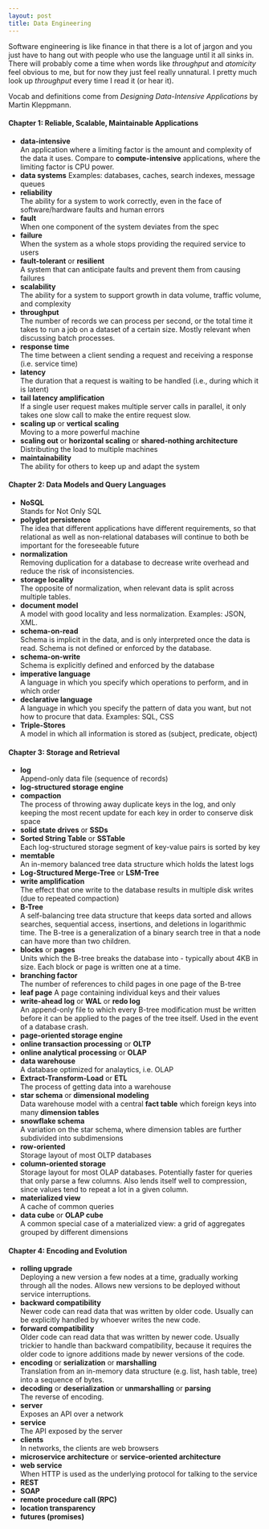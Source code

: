 ```yaml
---
layout: post
title: Data Engineering
---
```


Software engineering is like finance in that there is a lot of jargon and you just have to hang out with people who use the language until it all sinks in.  There will probably come a time when words like *throughput* and *atomicity* feel obvious to me, but for now they just feel really unnatural.  I pretty much look up *throughput* every time I read it (or hear it).  

Vocab and definitions come from *Designing Data-Intensive Applications* by Martin Kleppmann. 

#### Chapter 1: Reliable, Scalable, Maintainable Applications
* **data-intensive**  
An application where a limiting factor is the amount and complexity of the data it uses.  Compare to **compute-intensive** applications, where the limiting factor is CPU power.
* **data systems**
Examples: databases, caches, search indexes, message queues
* **reliability**  
The ability for a system to work correctly, even in the face of software/hardware faults and human errors
* **fault**  
When one component of the system deviates from the spec
* **failure**   
When the system as a whole stops providing the required service to users
* **fault-tolerant** or **resilient**  
A system that can anticipate faults and prevent them from causing failures
* **scalability**  
The ability for a system to support growth in data volume, traffic volume, and complexity
* **throughput**  
The number of records we can process per second, or the total time it takes to run a job on a dataset of a certain size.  Mostly relevant when discussing batch processes.
* **response time**  
The time between a client sending a request and receiving a response (i.e. service time)
* **latency**  
The duration that a request is waiting to be handled (i.e., during which it is latent)
* **tail latency amplification**  
If a single user request makes multiple server calls in parallel, it only takes one slow call to make the entire request slow.
* **scaling up** or **vertical scaling**  
Moving to a more powerful machine
* **scaling out** or **horizontal scaling** or **shared-nothing architecture**  
Distributing the load to multiple machines
* **maintainability**  
The ability for others to keep up and adapt the system


#### Chapter 2: Data Models and Query Languages
* **NoSQL**  
Stands for Not Only SQL
* **polyglot persistence**  
The idea that different applications have different requirements, so that relational as well as non-relational databases will continue to both be important for the foreseeable future
* **normalization**  
Removing duplication for a database to decrease write overhead and reduce the risk of inconsistencies. 
* **storage locality**  
The opposite of normalization, when relevant data is split across multiple tables. 
* **document model**  
A model with good locality and less normalization.  Examples: JSON, XML.
* **schema-on-read**  
Schema is implicit in the data, and is only interpreted once the data is read.  Schema is not defined or enforced by the database.
* **schema-on-write**  
Schema is explicitly defined and enforced by the database
* **imperative language**  
A language in which you specify which operations to perform, and in which order
* **declarative language**   
A language in which you specify the pattern of data you want, but not how to procure that data.  Examples: SQL, CSS
* **Triple-Stores**  
A model in which all information is stored as (subject, predicate, object)

#### Chapter 3: Storage and Retrieval
* **log**  
Append-only data file (sequence of records)
* **log-structured storage engine**  
* **compaction**  
The process of throwing away duplicate keys in the log, and only keeping the most recent update for each key in order to conserve disk space
* **solid state drives** or **SSDs**
* **Sorted String Table** or **SSTable**  
Each log-structured storage segment of key-value pairs is sorted by key
* **memtable**  
An in-memory balanced tree data structure which holds the latest logs
* **Log-Structured Merge-Tree** or **LSM-Tree**
* **write amplification**  
The effect that one write to the database results in multiple disk writes (due to repeated compaction)
* **B-Tree**  
A self-balancing tree data structure that keeps data sorted and allows searches, sequential access, insertions, and deletions in logarithmic time. The B-tree is a generalization of a binary search tree in that a node can have more than two children.
* **blocks** or **pages**  
Units which the B-tree breaks the database into - typically about 4KB in size.  Each block or page is written one at a time.
* **branching factor**  
The number of references to child pages in one page of the B-tree
* **leaf page**
A page containing individual keys and their values
* **write-ahead log** or **WAL** or **redo log**  
An append-only file to which every B-tree modification must be written before it can be applied to the pages of the tree itself.  Used in the event of a database crash.  
* **page-oriented storage engine**  
* **online transaction processing** or **OLTP**  
* **online analytical processing** or **OLAP**  
* **data warehouse**  
A database optimized for analaytics, i.e. OLAP
* **Extract-Transform-Load** or **ETL**  
The process of getting data into a warehouse
* **star schema** or **dimensional modeling**  
Data warehouse model with a central **fact table** which foreign keys into many **dimension tables**
* **snowflake schema**  
A variation on the star schema, where dimension tables are further subdivided into subdimensions
* **row-oriented**  
Storage layout of most OLTP databases
* **column-oriented storage**  
Storage layout for most OLAP databases.  Potentially faster for queries that only parse a few columns.  Also lends itself well to compression, since values tend to repeat a lot in a given column.
* **materialized view**  
A cache of common queries
* **data cube** or **OLAP cube**  
A common special case of a materialized view: a grid of aggregates grouped by different dimensions

#### Chapter 4: Encoding and Evolution
* **rolling upgrade**  
Deploying a new version a few nodes at a time, gradually working through all the nodes.  Allows new versions to be deployed without service interruptions.  
* **backward compatibility**  
Newer code can read data that was written by older code.  Usually can be explicitly handled by whoever writes the new code.  
* **forward compatibility**  
Older code can read data that was written by newer code.  Usually trickier to handle than backward compatibility, because it requires the older code to ignore additions made by newer versions of the code.
* **encoding** or **serialization** or **marshalling**  
Translation from an in-memory data structure (e.g. list, hash table, tree) into a sequence of bytes.  
* **decoding** or **deserialization** or **unmarshalling** or **parsing**  
The reverse of encoding.
* **server**  
Exposes an API over a network
* **service**  
The API exposed by the server
* **clients**  
In networks, the clients are web browsers
* **microservice architecture** or **service-oriented architecture**  
* **web service**  
When HTTP is used as the underlying protocol for talking to the service
* **REST**
* **SOAP**
* **remote procedure call (RPC)**
* **location transparency** 
* **futures (promises)**
